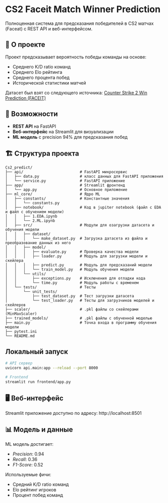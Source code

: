 # CS2 Faceit Match Winner Prediction
Полноценная система для предсказания победителей в CS2 матчах (Faceat) с REST API и веб-интерфейсом.

## 🎯 О проекте
Проект предсказывает вероятность победы команды на основе:
- Среднего K/D ratio команд
- Среднего Elo рейтинга  
- Среднего процента побед
- Исторической статистики матчей

Датасет был взят со следующего источника:
[Counter Strike 2 Win Prediction (FACEIT)](https://www.kaggle.com/datasets/piercehentosh/counter-strike-2-win-prediction-faceit)

## 🌟 Возможности
- **REST API** на FastAPI
- **Веб-интерфейс** на Streamlit для визуализации
- **ML модель** с precision 94% для предсказания побед

## 🏗️ Структура проекта
```text
Cs2_predict/
├── api/                         # FastAPI микросервис
│   ├── data.py                  # класс данных для FastAPI приложения
│   └── service.py               # FastAPI приложение
├── app/                         # Streamlit фронтенд
│   └── app.py                   # Основное приложение
├── ml_core/                     # Ядро ML
│   ├── constants/               # Константные значения
│   │   └── constants.py  
│   ├── notebook/                # Код в jupiter notebook (файл с EDA и файл с обучением модели)
│   │   ├── 1.EDA.ipynb
│   │   └── 2.ML.ipynb
│   ├── src/                     # Модули для озагрузки датасета и обучения модели
│   │   ├── dataset/
│   │   │   └── make_dataset.py  # Загрузка датасета из файла и преобразование данных из него
│   │   ├── model/
│   │   │   ├── evaluate.py      # Проверка качества модели
│   │   │   ├── loader.py        # Модуль для загрузки модели и скейлера
│   │   │   ├── predict.py       # Модуль для предсказаний модели
│   │   │   └── train_model.py   # Модуль обучения модели
│   │   └── utils/
│   │       ├── exceptions.py    # Исключения для отладки кода
│   │       └── time.py          # Модуль работы с временем 
│   └── tests/                   # Тесты
│       └── unit_tests/
│           ├── test_dataset.py  # Тест загрузки датасета
│           └── test_loader.py   # Тесты для загрузчиков моделей и скейлеров
├── scaler/                      # .pkl файлы со скейлерами (MinMaxScaler)
├── trained_models/              # .pkl файлы с обученной моделью
├── main.py                      # Точка входа в программу обучения модели
├── pytest.ini
└── README.md
```

## Локальный запуск
```bash
# API сервер
uvicorn api.main:app --reload --port 8000

# Frontend
streamlit run frontend/app.py
```

## 🖥️ Веб-интерфейс
Streamlit приложение доступно по адресу: http://localhost:8501

## 📊 Модель и данные
ML модель достигает:
- *Precision*: 0.94
- *Recall*: 0.36
- *F1-Score*: 0.52

Используемые фичи:
- Средний K/D ratio команд
- Elo рейтинг игроков
- Процент побед команд



